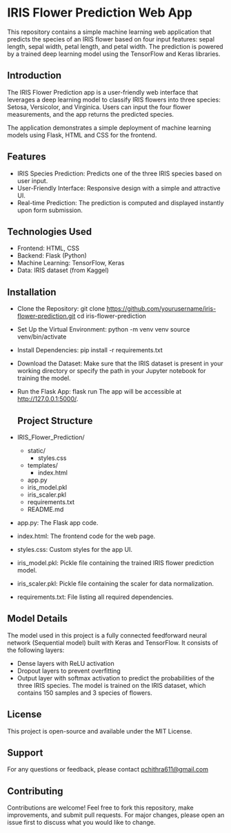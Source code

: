 # IRIS Flower Prediction Web App
This repository contains a simple machine learning web application that predicts the species of an IRIS flower based on four input features: sepal length, sepal width, petal length, and petal width. The prediction is powered by a trained deep learning model using the TensorFlow and Keras libraries.

## Introduction

The IRIS Flower Prediction app is a user-friendly web interface that leverages a deep learning model to classify IRIS flowers into three species: Setosa, Versicolor, and Virginica. Users can input the four flower measurements, and the app returns the predicted species.

The application demonstrates a simple deployment of machine learning models using Flask, HTML and CSS for the frontend.

## Features

- IRIS Species Prediction: Predicts one of the three IRIS species based on user input.
- User-Friendly Interface: Responsive design with a simple and attractive UI.
- Real-time Prediction: The prediction is computed and displayed instantly upon form submission.

## Technologies Used

- Frontend: HTML, CSS
- Backend: Flask (Python)
- Machine Learning: TensorFlow, Keras
- Data: IRIS dataset (from Kaggel)

## Installation

- Clone the Repository:
  git clone https://github.com/yourusername/iris-flower-prediction.git
cd iris-flower-prediction
- Set Up the Virtual Environment:
  python -m venv venv
source venv/bin/activate
- Install Dependencies:
  pip install -r requirements.txt
- Download the Dataset:
   Make sure that the IRIS dataset is present in your working directory or specify the path in your Jupyter notebook for training the model.
- Run the Flask App:
  flask run
  The app will be accessible at http://127.0.0.1:5000/.

  ## Project Structure

- IRIS_Flower_Prediction/
  - static/
     - styles.css
  - templates/
    - index.html
  - app.py
  - iris_model.pkl
  -  iris_scaler.pkl
  -  requirements.txt
  -  README.md
 - app.py: The Flask app code.
- index.html: The frontend code for the web page.
- styles.css: Custom styles for the app UI.
- iris_model.pkl: Pickle file containing the trained IRIS flower prediction model.
- iris_scaler.pkl: Pickle file containing the scaler for data normalization.
- requirements.txt: File listing all required dependencies.
  
##   Model Details

The model used in this project is a fully connected feedforward neural network (Sequential model) built with Keras and TensorFlow. It consists of the following layers:

- Dense layers with ReLU activation
- Dropout layers to prevent overfitting
- Output layer with softmax activation to predict the probabilities of the three IRIS species.
The model is trained on the IRIS dataset, which contains 150 samples and 3 species of flowers.

## License

This project is open-source and available under the MIT License.

## Support

For any questions or feedback, please contact pchithra611@gmail.com

## Contributing

Contributions are welcome! Feel free to fork this repository, make improvements, and submit pull requests. For major changes, please open an issue first to discuss what you would like to change.
